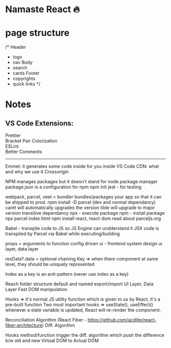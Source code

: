 # Namaste React 🔥

# page structure

/\*
Header

- logo
- nav
  Body
- search
- cards
  Footer
- copyrights
- quick links
  \*/

# Notes

## VS Code Extensions:

Prettier\
Bracket Pair Colorization\
ESLint\
Better Comments

---

Emmet: it generates some code inside for you inside VS Code
CDN: what and why we use it
Crossorigin

NPM manages packages but it doesn't stand for node package manager
package.json is a configuration for npm
npm init
jest - for testing

webpack, parcel, veet = bundler bundles/packages your app so that it can be shipped to prod.
npm install -D parcel (dev and normal dependancy)
caret will automatically upgrades the version
tilde will upgrade to major version
transitive dependancy
npx - execute package
npm - install package
npx parcel index.html
npm install react, react-dom
read about parceljs.org

Babel - transpile code to JS so JS Engine can undderstand it
JSX code is transpiled by Parcel via Babel while executing/building

props = arguments to function
config driven ui - frontend system design
ui layer, data layer

resData?.data = optional chaining
Key => when there component at same level, they should be uniquely represented

Index as a key is an anit-pattern (never use index as a key)

Reach folder structure
default and named export/import
UI Layer, Data Layer
Fast DOM manipulation

Hooks => it's normal JS utility function which is given to us by React, it's a pre-built function
Two most important hooks => useState(), useEffect()
whenever a state variable is updated, React will re-render the component.

Reconciliation Algorithm (React Fiber - https://github.com/acdlite/react-fiber-architecture)
Diff. Algorithm

Hooks method/function trigger the diff. algorithm which push the difference b/w old and new Virtual DOM to Actual DOM
